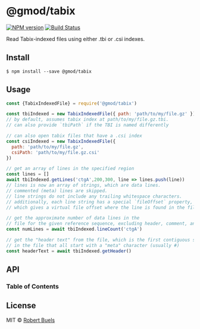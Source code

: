 # @gmod/tabix

[![NPM version](https://img.shields.io/npm/v/@gmod/tabix.svg?style=flat-square)](https://npmjs.org/package/@gmod/tabix)
[![Build Status](https://img.shields.io/travis/GMOD/tabix-js/master.svg?style=flat-square)](https://travis-ci.org/GMOD/tabix-js) 

Read Tabix-indexed files using either .tbi or .csi indexes.

## Install

    $ npm install --save @gmod/tabix

## Usage

```js
const {TabixIndexedFile} = require('@gmod/tabix')

const tbiIndexed = new TabixIndexedFile({ path: 'path/to/my/file.gz' })
// by default, assumes tabix index at path/to/my/file.gz.tbi.
// can also provide `tbiPath` if the TBI is named differently

// can also open tabix files that have a .csi index
const csiIndexed = new TabixIndexedFile({
  path: 'path/to/my/file.gz',
  csiPath: 'path/to/my/file.gz.csi'
})

// get an array of lines in the specified region
const lines = []
await tbiIndexed.getLines('ctgA',200,300, line => lines.push(line))
// lines is now an array of strings, which are data lines.
// commented (meta) lines are skipped.
// line strings do not include any trailing whitespace characters.
// additionally, each line string has a special `fileOffset` property,
// which gives a virtual file offset where the line is found in the file

// get the approximate number of data lines in the
// file for the given reference sequence, excluding header, comment, and whitespace lines
const numLines = await tbiIndexed.lineCount('ctgA')

// get the "header text" from the file, which is the first contiguous set of lines
// in the file that all start with a "meta" character (usually #)
const headerText = await tbiIndexed.getHeader()
```

## API

<!-- Generated by documentation.js. Update this documentation by updating the source code. -->

### Table of Contents

## License

MIT © [Robert Buels](https://github.com/rbuels)
